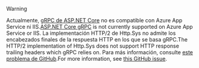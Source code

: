 > [!WARNING]
> <span data-ttu-id="c4ee5-101">Actualmente, [gRPC de ASP.NET Core](xref:grpc/index) no es compatible con Azure App Service ni IIS.</span><span class="sxs-lookup"><span data-stu-id="c4ee5-101">[ASP.NET Core gRPC](xref:grpc/index) is not currently supported on Azure App Service or IIS.</span></span> <span data-ttu-id="c4ee5-102">La implementación HTTP/2 de Http.Sys no admite los encabezados finales de la respuesta HTTP en los que se basa gRPC.</span><span class="sxs-lookup"><span data-stu-id="c4ee5-102">The HTTP/2 implementation of Http.Sys does not support HTTP response trailing headers which gRPC relies on.</span></span> <span data-ttu-id="c4ee5-103">Para más información, consulte [este problema de GitHub](https://github.com/dotnet/AspNetCore/issues/9020).</span><span class="sxs-lookup"><span data-stu-id="c4ee5-103">For more information, see [this GitHub issue](https://github.com/dotnet/AspNetCore/issues/9020).</span></span>
